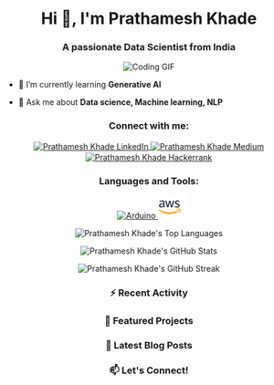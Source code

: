 <h1 align="center">Hi 👋, I'm Prathamesh Khade</h1>
<h3 align="center">A passionate Data Scientist from India</h3>

<p align="center"> 
  <img src="https://media3.giphy.com/media/v1.Y2lkPTc5MGI3NjExbjVhd3MybTFtcTdiYWxxdTEzZ25senFoMzJsOWM3aHVoczFveTQ0MiZlcD12MV9pbnRlcm5hbF9naWZfYnlfaWQmY3Q9Zw/qgQUggAC3Pfv687qPC/giphy.webp" width="500px" alt="Coding GIF" />
</p>

- 🌱 I’m currently learning **Generative AI**

- 💬 Ask me about **Data science, Machine learning, NLP**

<h3 align="center">Connect with me:</h3>
<p align="center">
  <a href="https://linkedin.com/in/prathamesh-khade-434615217" target="_blank">
    <img align="center" src="https://raw.githubusercontent.com/rahuldkjain/github-profile-readme-generator/master/src/images/icons/Social/linked-in-alt.svg" alt="Prathamesh Khade LinkedIn" height="30" width="40" />
  </a>
  <a href="https://medium.com/@prathamesh.khade20" target="_blank">
    <img align="center" src="https://raw.githubusercontent.com/rahuldkjain/github-profile-readme-generator/master/src/images/icons/Social/medium.svg" alt="Prathamesh Khade Medium" height="30" width="40" />
  </a>
  <a href="https://www.hackerrank.com/@prathamesh_khad1" target="_blank">
    <img align="center" src="https://raw.githubusercontent.com/rahuldkjain/github-profile-readme-generator/master/src/images/icons/Social/hackerrank.svg" alt="Prathamesh Khade Hackerrank" height="30" width="40" />
  </a>
</p>

<h3 align="center">Languages and Tools:</h3>
<p align="center"> 
  <a href="https://www.arduino.cc/" target="_blank" rel="noreferrer">
    <img src="https://cdn.worldvectorlogo.com/logos/arduino-1.svg" alt="Arduino" width="40" height="40"/>
  </a>
  <!-- Add more tools here following the same pattern -->
  <a href="https://aws.amazon.com" target="_blank" rel="noreferrer">
    <img src="https://raw.githubusercontent.com/devicons/devicon/master/icons/amazonwebservices/amazonwebservices-original-wordmark.svg" alt="AWS" width="40" height="40"/>
  </a>
  <!-- Add other technologies as you wish -->
</p>

<p align="center">
  <img src="https://github-readme-stats.vercel.app/api/top-langs?username=pk-kolhapurkar&show_icons=true&locale=en&layout=compact" alt="Prathamesh Khade's Top Languages" />
</p>

<p align="center">
  <img src="https://github-readme-stats.vercel.app/api?username=pk-kolhapurkar&show_icons=true&locale=en" alt="Prathamesh Khade's GitHub Stats" />
</p>

<p align="center">
  <img src="https://github-readme-streak-stats.herokuapp.com/?user=pk-kolhapurkar&" alt="Prathamesh Khade's GitHub Streak" />
</p>

<h3 align="center">⚡ Recent Activity</h3>
<p align="center">
  <!-- Add GitHub activity feed or latest blog posts here -->
</p>

<h3 align="center">🌟 Featured Projects</h3>
<p align="center">
  <!-- Add your project links with descriptions and images -->
</p>

<h3 align="center">📝 Latest Blog Posts</h3>
<p align="center">
  <!-- If you have a blog, list recent posts here -->
</p>

<h3 align="center">📫 Let's Connect!</h3>
<p align="center">
  <!-- Add a call to action to reach out to you -->
</p>
